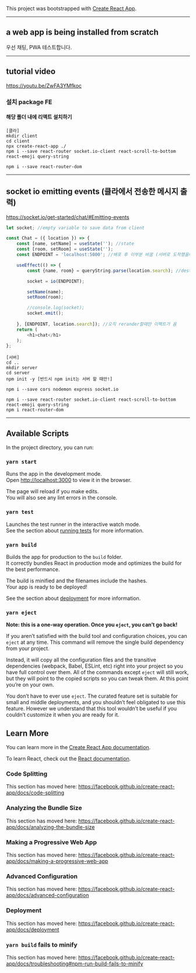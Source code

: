 This project was bootstrapped with [Create React App](https://github.com/facebook/create-react-app).
<hr/>

## a web app is being installed from scratch
우선 채팅, PWA 테스트합니다.
<hr/>

## tutorial video
https://youtu.be/ZwFA3YMfkoc

### 설치 package FE
#### 해당 폴더 내에 리액트 설치하기
```
[클라]
mkdir client
cd client
npx create-react-app ./
npm i --save react-router socket.io-client react-scroll-to-bottom react-emoji query-string

npm i --save react-router-dom
```
<hr/>

## socket io emitting events (클라에서 전송한 메시지 출력)
https://socket.io/get-started/chat/#Emitting-events
<br/>
``` javascript
let socket; //empty variable to save data from client

const Chat = ({ location }) => {
    const [name, setName] = useState(''); //state
    const [room, setRoom] = useState('');
    const ENDPOINT = 'localhost:5000'; //배포 후 이부분 바꿈 (서버로 도착했을때 주소)

    useEffect(() => {
        const {name, room} = queryString.parse(location.search); //destructured

        socket = io(ENDPOINT);

        setName(name);
        setRoom(room);

        //console.log(socket);
        socket.emit();
        
    }, [ENDPOINT, location.search]); //오직 rerander할때만 이펙트가 옴
    return (
        <h1>chat</h1>
    );
};

```

```
[서버]
cd ..
mkdir server
cd server
npm init -y [반드시 npm init는 서버 할 때만!]

npm i --save cors nodemon express socket.io
```

```
npm i --save react-router socket.io-client react-scroll-to-bottom react-emoji query-string
npm i react-router-dom
```

<hr/>

## Available Scripts

In the project directory, you can run:

### `yarn start`

Runs the app in the development mode.<br />
Open [http://localhost:3000](http://localhost:3000) to view it in the browser.

The page will reload if you make edits.<br />
You will also see any lint errors in the console.

### `yarn test`

Launches the test runner in the interactive watch mode.<br />
See the section about [running tests](https://facebook.github.io/create-react-app/docs/running-tests) for more information.

### `yarn build`

Builds the app for production to the `build` folder.<br />
It correctly bundles React in production mode and optimizes the build for the best performance.

The build is minified and the filenames include the hashes.<br />
Your app is ready to be deployed!

See the section about [deployment](https://facebook.github.io/create-react-app/docs/deployment) for more information.

### `yarn eject`

**Note: this is a one-way operation. Once you `eject`, you can’t go back!**

If you aren’t satisfied with the build tool and configuration choices, you can `eject` at any time. This command will remove the single build dependency from your project.

Instead, it will copy all the configuration files and the transitive dependencies (webpack, Babel, ESLint, etc) right into your project so you have full control over them. All of the commands except `eject` will still work, but they will point to the copied scripts so you can tweak them. At this point you’re on your own.

You don’t have to ever use `eject`. The curated feature set is suitable for small and middle deployments, and you shouldn’t feel obligated to use this feature. However we understand that this tool wouldn’t be useful if you couldn’t customize it when you are ready for it.

## Learn More

You can learn more in the [Create React App documentation](https://facebook.github.io/create-react-app/docs/getting-started).

To learn React, check out the [React documentation](https://reactjs.org/).

### Code Splitting

This section has moved here: https://facebook.github.io/create-react-app/docs/code-splitting

### Analyzing the Bundle Size

This section has moved here: https://facebook.github.io/create-react-app/docs/analyzing-the-bundle-size

### Making a Progressive Web App

This section has moved here: https://facebook.github.io/create-react-app/docs/making-a-progressive-web-app

### Advanced Configuration

This section has moved here: https://facebook.github.io/create-react-app/docs/advanced-configuration

### Deployment

This section has moved here: https://facebook.github.io/create-react-app/docs/deployment

### `yarn build` fails to minify

This section has moved here: https://facebook.github.io/create-react-app/docs/troubleshooting#npm-run-build-fails-to-minify
